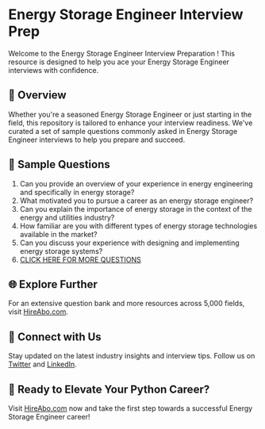 # Energy Storage Engineer Interview Prep

Welcome to the Energy Storage Engineer Interview Preparation ! This resource is designed to help you ace your Energy Storage Engineer interviews with confidence.

## 🚀 Overview

Whether you're a seasoned Energy Storage Engineer or just starting in the field, this repository is tailored to enhance your interview readiness. We've curated a set of sample questions commonly asked in Energy Storage Engineer interviews to help you prepare and succeed.

## 📝 Sample Questions

1. Can you provide an overview of your experience in energy engineering and specifically in energy storage?
2. What motivated you to pursue a career as an energy storage engineer?
3. Can you explain the importance of energy storage in the context of the energy and utilities industry?
4. How familiar are you with different types of energy storage technologies available in the market?
5. Can you discuss your experience with designing and implementing energy storage systems?
6. [CLICK HERE FOR MORE QUESTIONS](https://hireabo.com/job/20_1_17/Energy%20Storage%20Engineer)

## 🌐 Explore Further

For an extensive question bank and more resources across 5,000 fields, visit [HireAbo.com](https://www.hireabo.com).

## 📱 Connect with Us

Stay updated on the latest industry insights and interview tips. Follow us on [Twitter](https://twitter.com/hireabo) and [LinkedIn](https://www.linkedin.com/in/hire-abo-3609972a8/).

## 🚀 Ready to Elevate Your Python Career?

Visit [HireAbo.com](https://www.hireabo.com) now and take the first step towards a successful Energy Storage Engineer career!